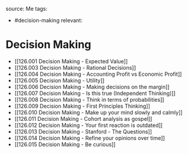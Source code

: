 source: Me
tags:
- #decision-making 
relevant:

# Decision Making

- [[126.001 Decision Making - Expected Value]]
- [[126.003 Decision Making - Rational Decisions]]
- [[126.004 Decision Making - Accounting Profit vs Economic Profit]]
- [[126.005 Decision Making - Utility]]
- [[126.006 Decision Making - Making decisions on the margin]]
- [[126.007 Decision Making - Is this true (Independent Thinking)]]
- [[126.008 Decision Making - Think in terms of probabilities]]
- [[126.009 Decision Making - First Principles Thinking]]
- [[126.010 Decision Making - Make up your mind slowly and calmly]]
- [[126.011 Decision Making - Cohort analysis as gospel]]
- [[126.012 Decision Making - Your first reaction is outdated]]
- [[126.013 Decision Making - Stanford - The Questions]]
- [[126.014 Decision Making - Refine your opinions over time]]
- [[126.015 Decision Making - Be curious]]